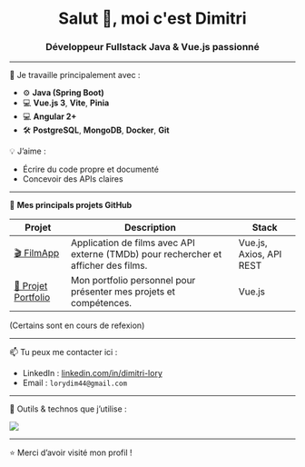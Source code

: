 <h1 align="center">Salut 👋, moi c'est Dimitri</h1>
<h3 align="center">Développeur Fullstack Java & Vue.js passionné</h3>

---

🌱 Je travaille principalement avec :
- ⚙️ **Java (Spring Boot)**
- 💻 **Vue.js 3**, **Vite**, **Pinia**
- 💻 **Angular 2+**
- 🛠️ **PostgreSQL**, **MongoDB**, **Docker**, **Git**

💡 J’aime :
- Écrire du code propre et documenté
- Concevoir des APIs claires

---

📁 **Mes principals projets GitHub**

| Projet | Description | Stack |
|--------|-------------|-------|
| [🎬 FilmApp](https://github.com/dimitrilory44/FilmApp) | Application de films avec API externe (TMDb) pour rechercher et afficher des films. | Vue.js, Axios, API REST |
| [🚀 Projet Portfolio](https://github.com/dimitrilory44/ProjetPortfolio) | Mon portfolio personnel pour présenter mes projets et compétences. | Vue.js |

(Certains sont en cours de refexion)

---

📫 Tu peux me contacter ici :
- LinkedIn : [linkedin.com/in/dimitri-lory](https://www.linkedin.com/in/dimitri-lory/)
- Email : `lorydim44@gmail.com`

---

🧰 Outils & technos que j’utilise :

<p align="left">
  <img src="https://skillicons.dev/icons?i=java,spring,vue,angular,js,ts,postgres,docker,git,github,vscode" />
</p>

---

⭐️ Merci d’avoir visité mon profil !
